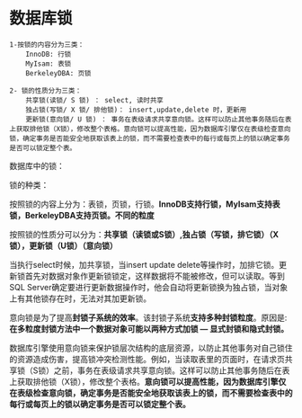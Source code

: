 # 数据库锁

```mysql
1-按锁的内容分为三类：
	InnoDB: 行锁
	MyIsam: 表锁
	BerkeleyDBA: 页锁
	
2- 锁的性质分为三类：
	共享锁(读锁/ S 锁) ： select, 读时共享
	独占锁(写锁/ X 锁/ 排他锁)： insert,update,delete 时，更新用
	更新锁(意向锁/ U 锁) ： 事务在表级请求共享意向锁。这样可以防止其他事务随后在表上获取排他锁（X锁），修改整个表格。意向锁可以提高性能，因为数据库引擎仅在表级检查意向锁，确定事务是否能安全地获取该表上的锁，而不需要检查表中的每行或每页上的锁以确定事务是否可以锁定整个表。
```



数据库中的锁：

锁的种类：

按照锁的内容上分为：表锁，页锁，行锁。**InnoDB支持行锁，MyIsam支持表锁，BerkeleyDBA支持页锁。不同的粒度**

按照锁的性质分可以分为：**共享锁（读锁或S锁）,独占锁（写锁，排它锁）（X锁），更新锁（U锁）（意向锁）**

当执行select时候，加共享锁，当insert update delete等操作时，加排它锁。更新锁首先对数据对象作更新锁锁定，这样数据将不能被修改，但可以读取。等到SQL Server确定要进行更新数据操作时，他会自动将更新锁换为独占锁，当对象上有其他锁存在时，无法对其加更新锁。

意向锁是为了提高**封锁子系统的效率**。该封锁子系统**支持多种封锁粒度**。原因是:**在多粒度封锁方法中一个数据对象可能以两种方式加锁 ― 显式封锁和隐式封锁。**

数据库引擎使用意向锁来保护锁层次结构的底层资源，以防止其他事务对自己锁住的资源造成伤害，提高锁冲突检测性能。例如，当读取表里的页面时，在请求页共享锁（S锁）之前，事务在表级请求共享意向锁。这样可以防止其他事务随后在表上获取排他锁（X锁），修改整个表格。**意向锁可以提高性能，因为数据库引擎仅在表级检查意向锁，确定事务是否能安全地获取该表上的锁，而不需要检查表中的每行或每页上的锁以确定事务是否可以锁定整个表。**